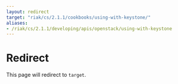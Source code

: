 ```yaml
---
layout: redirect
target: "riak/cs/2.1.1/cookbooks/using-with-keystone/"
aliases:
- /riak/cs/2.1.1/developing/apis/openstack/using-with-keystone
---
```


# Redirect

This page will redirect to `target`.
